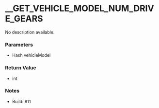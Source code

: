 # __GET_VEHICLE_MODEL_NUM_DRIVE_GEARS

No description available.

### Parameters
* Hash vehicleModel

### Return Value
* int

### Notes
* Build: 811

